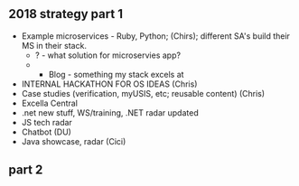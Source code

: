 #

## 2018 strategy part 1

- Example microservices - Ruby, Python; (Chirs); different SA's build their MS in their stack.
    - ? - what solution for microservies app?
    + - Blog - something my stack excels at
- INTERNAL HACKATHON FOR OS IDEAS (Chris)
- Case studies (verification, myUSIS, etc; reusable content) (Chris)
- Excella Central
- .net new stuff, WS/training, .NET radar updated
- JS tech radar
- Chatbot (DU)
- Java showcase, radar (Cici)

## part 2

